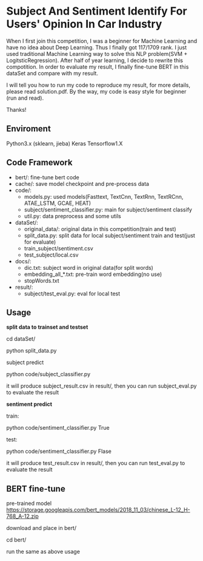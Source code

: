 Subject And Sentiment Identify For Users' Opinion In Car Industry
=================

When I first join this competition, I was a beginner for Machine Learning and have no idea about Deep Learning. Thus I finally got 117/1709 rank. I just used traditional Machine Learning way to solve this NLP problem(SVM + LogitsticRegression). After half of year learning, I decide to rewrite this compotition. In order to evaluate my result, I finally fine-tune BERT in this dataSet and compare with my result.

I will tell you how to run my code to reproduce my result, for more details, please read solution.pdf.
By the way, my code is easy style for beginner (run and read).

Thanks!


Enviroment
---------
Python3.x (sklearn, jieba)
Keras
Tensorflow1.X


Code Framework
---------
* bert/: fine-tune bert code
* cache/: save model checkpoint and pre-process data
* code/: 
	* models.py: used models(Fasttext, TextCnn, TextRnn, TextRCnn, ATAE_LSTM, GCAE, HEAT)
	* subject/sentiment_classifier.py: main for subject/sentiment classify
	* util.py: data preprocess and some utils 
* dataSet/:
	* original_data/: original data in this competition(train and test)
	* split_data.py: split data for local subject/sentiment train and test(just for evaluate)
	* train_subject/sentiment.csv
	* test_subject/local.csv
* docs/:
	* dic.txt: subject word in original data(for split words)
	* embedding_all_*.txt: pre-train word embedding(no use)
	* stopWords.txt
* result/:
	* subject/test_eval.py: eval for local test


Usage
--------
**split data to trainset and testset**

cd dataSet/

python split_data.py

subject predict

python code/subject_classifier.py

it will produce subject_result.csv in result/, then you can run subject_eval.py to evaluate the result

**sentiment predict**

train:

python code/sentiment_classifier.py True

test:

python code/sentiment_classifier.py Flase

it will produce test_result.csv in result/, then you can run test_eval.py to evaluate the result


BERT fine-tune
----------
pre-trained model https://storage.googleapis.com/bert_models/2018_11_03/chinese_L-12_H-768_A-12.zip

download and place in bert/

cd bert/

run the same as above usage
